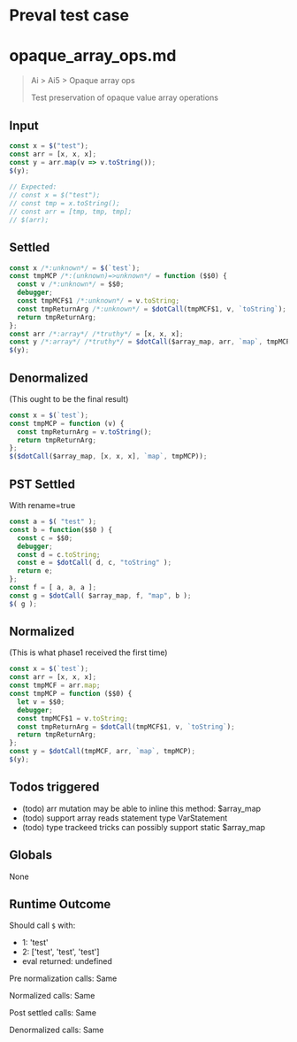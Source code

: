 # Preval test case

# opaque_array_ops.md

> Ai > Ai5 > Opaque array ops
>
> Test preservation of opaque value array operations

## Input

`````js filename=intro
const x = $("test");
const arr = [x, x, x];
const y = arr.map(v => v.toString());
$(y);
    
// Expected:
// const x = $("test");
// const tmp = x.toString();
// const arr = [tmp, tmp, tmp];
// $(arr);
`````


## Settled


`````js filename=intro
const x /*:unknown*/ = $(`test`);
const tmpMCP /*:(unknown)=>unknown*/ = function ($$0) {
  const v /*:unknown*/ = $$0;
  debugger;
  const tmpMCF$1 /*:unknown*/ = v.toString;
  const tmpReturnArg /*:unknown*/ = $dotCall(tmpMCF$1, v, `toString`);
  return tmpReturnArg;
};
const arr /*:array*/ /*truthy*/ = [x, x, x];
const y /*:array*/ /*truthy*/ = $dotCall($array_map, arr, `map`, tmpMCP);
$(y);
`````


## Denormalized
(This ought to be the final result)

`````js filename=intro
const x = $(`test`);
const tmpMCP = function (v) {
  const tmpReturnArg = v.toString();
  return tmpReturnArg;
};
$($dotCall($array_map, [x, x, x], `map`, tmpMCP));
`````


## PST Settled
With rename=true

`````js filename=intro
const a = $( "test" );
const b = function($$0 ) {
  const c = $$0;
  debugger;
  const d = c.toString;
  const e = $dotCall( d, c, "toString" );
  return e;
};
const f = [ a, a, a ];
const g = $dotCall( $array_map, f, "map", b );
$( g );
`````


## Normalized
(This is what phase1 received the first time)

`````js filename=intro
const x = $(`test`);
const arr = [x, x, x];
const tmpMCF = arr.map;
const tmpMCP = function ($$0) {
  let v = $$0;
  debugger;
  const tmpMCF$1 = v.toString;
  const tmpReturnArg = $dotCall(tmpMCF$1, v, `toString`);
  return tmpReturnArg;
};
const y = $dotCall(tmpMCF, arr, `map`, tmpMCP);
$(y);
`````


## Todos triggered


- (todo) arr mutation may be able to inline this method: $array_map
- (todo) support array reads statement type VarStatement
- (todo) type trackeed tricks can possibly support static $array_map


## Globals


None


## Runtime Outcome


Should call `$` with:
 - 1: 'test'
 - 2: ['test', 'test', 'test']
 - eval returned: undefined

Pre normalization calls: Same

Normalized calls: Same

Post settled calls: Same

Denormalized calls: Same

